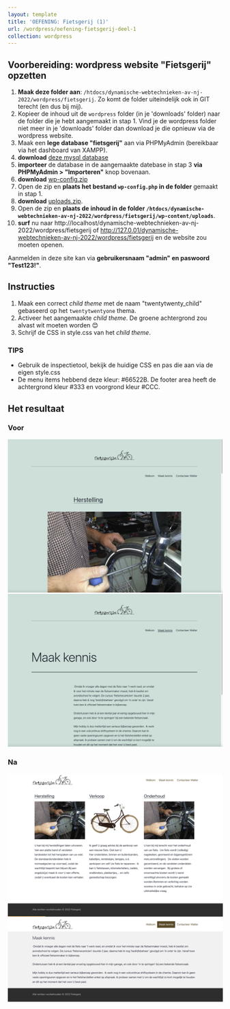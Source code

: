 ```yaml
---
layout: template
title: 'OEFENING: Fietsgerij (1)'
url: /wordpress/oefening-fietsgerij-deel-1
collection: wordpress
---
```

## Voorbereiding: wordpress website "Fietsgerij" opzetten
1. <strong>Maak deze folder aan</strong>: <code>/htdocs/dynamische-webtechnieken-av-nj-2022/wordpress/fietsgerij</code>. Zo komt de folder uiteindelijk ook in GIT terecht (en dus bij mij).
2. Kopieer de inhoud uit de <code>wordpress</code> folder (in je 'downloads' folder) naar de folder die je hebt aangemaakt in stap 1. Vind je de wordpress folder niet meer in je 'downloads' folder dan download je die opnieuw via de wordpress website.
3. Maak een <strong>lege database "fietsgerij"</Strong> aan via PHPMyAdmin (bereikbaar via het dashboard van XAMPP).
4. <strong>download</strong> <a href="fietsgerij/database.sql">deze mysql database</a>
5. <strong>importeer</strong> de database in de aangemaakte datebase in stap 3 <strong>via PHPMyAdmin > "Importeren"</strong> knop bovenaan. 
6. <strong>download</strong> <a href="fietsgerij/wp-config.zip">wp-config.zip</a>
7. Open de zip en <strong>plaats het bestand <code>wp-config.php</code> in de folder</strong> gemaakt in stap 1.
8. <strong>download</strong> <a href="fietsgerij/uploads.zip">uploads.zip</a>.
9. Open de zip en <strong>plaats de inhoud in de folder <code>/htdocs/dynamische-webtechnieken-av-nj-2022/wordpress/fietsgerij/wp-content/uploads</code></strong>.
10. <strong>surf</strong> nu naar http://localhost/dynamische-webtechnieken-av-nj-2022/wordpress/fietsgerij of http://127.0.01/dynamische-webtechnieken-av-nj-2022/wordpress/fietsgerij en de website zou moeten openen.

Aanmelden in deze site kan via <strong>gebruikersnaam "admin" en paswoord "Test123!"</strong>.

## Instructies
1. Maak een correct <em>child theme</em> met de naam "twentytwenty_child" gebaseerd op het <code>twentytwentyone</code> thema.
2. Activeer het aangemaakte <em>child theme</em>. De groene achtergrond zou alvast wit moeten worden 😊
2. Schrijf de CSS in style.css van het <em>child theme</em>.

<div class="highlight">
<h3>TIPS</h3>
<ul>
<li>Gebruik de inspectietool, bekijk de huidige CSS en pas die aan via de eigen style.css</li>
<li>De menu items hebbend deze kleur: #66522B. De footer area heeft de achtergrond kleur #333 en voorgrond kleur #CCC.</li>
</ul>
</div>

## Het resultaat

### Voor
<img class="shadow" src="images/oefening_fietsgerij_deel_1_voor_1.jpg" />
<img class="shadow" src="images/oefening_fietsgerij_deel_1_voor_2.jpg" />

### Na
<img class="shadow" src="images/oefening_fietsgerij_deel_1_na_1.jpg" />
<img class="shadow" src="images/oefening_fietsgerij_deel_1_na_2.jpg" />
